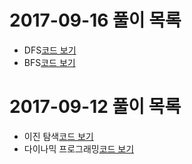 # 2017-09-16 풀이 목록
* DFS[코드 보기](dfs/Main.java)
* BFS[코드 보기](bfs/Main.java)
# 2017-09-12 풀이 목록
* 이진 탐색[코드 보기](binarysearch/Main.java)
* 다이나믹 프로그래밍[코드 보기](dynamicprogramming/Main.java)